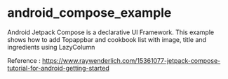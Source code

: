 # android_compose_example
Android Jetpack Compose is a declarative UI Framework. This example shows how to add Topappbar and cookbook list with image, title and ingredients using LazyColumn

Reference : https://www.raywenderlich.com/15361077-jetpack-compose-tutorial-for-android-getting-started
